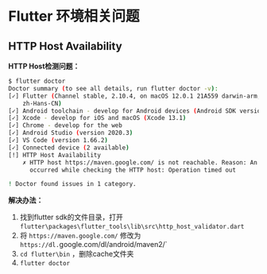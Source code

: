 # Flutter 环境相关问题

## HTTP Host Availability

**HTTP Host检测问题：**

```bash
$ flutter doctor
Doctor summary (to see all details, run flutter doctor -v):
[✓] Flutter (Channel stable, 2.10.4, on macOS 12.0.1 21A559 darwin-arm, locale
    zh-Hans-CN)
[✓] Android toolchain - develop for Android devices (Android SDK version 31.0.0)
[✓] Xcode - develop for iOS and macOS (Xcode 13.1)
[✓] Chrome - develop for the web
[✓] Android Studio (version 2020.3)
[✓] VS Code (version 1.66.2)
[✓] Connected device (2 available)
[!] HTTP Host Availability
    ✗ HTTP host https://maven.google.com/ is not reachable. Reason: An error
      occurred while checking the HTTP host: Operation timed out

! Doctor found issues in 1 category.
```
**解决办法：**

1. 找到flutter sdk的文件目录，打开`flutter\packages\flutter_tools\lib\src\http_host_validator.dart`
2. 将 `https://maven.google.com/` 修改为 `https://dl.`google.com/dl/android/maven2/`
3. `cd flutter\bin` ，删除cache文件夹
4. `flutter doctor`